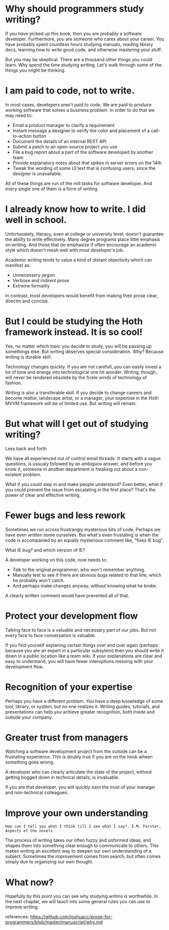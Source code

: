 # Why should programmers study writing?

If you have picked up this book, then you are probably a software developer. Furthermore, you are someone who cares about your career. You have probably spent countless hours studying manuals, reading library docs, learning how to write good code, and otherwise mastering your stuff.

But you may be skeptical. There are a thousand other things you could learn. Why spend the time studying writing. Let's walk through some of the things you might be thinking.

# I am paid to code, not to write.

In most cases, developers aren't paid to code. We are paid to produce working software that solves a business problem. In order to do that we may need to:
- Email a product manager to clarify a requirement
- Instant message a designer to verify the color and placement of a call-to-action button
- Document the details of an internal REST API
- Submit a patch to an open-source project you use
- File a bug report about a part of the software developed by another team
- Provide explanatory notes about that spikes in server errors on the 14th
- Tweak the wording of some UI text that is confusing users, since the designer is unavailable.

All of these things are run of the mill tasks for software developer. And every single one of them is a form of writing.

# I already know how to write. I did well in school.

Unfortunately, literacy, even at college or university level, doesn't guarantee the ability to write effectively. Many degree programs place little emphasis on writing. And those that do emphasize if often encourage an academic style which doesn't mesh well with most developer's job.

Academic writing tends to value a kind of distant objectivity which can manifest as:

- Unnecessery jargon
- Verbose and indirent prose
- Extreme formality

In contrast, most developers would benefit from making their prose clear, directm and concise.

# But I could be studying the Hoth framework instead. It is so cool!

Yes, no matter which topic you decide to study, you will be passing up somethings else. But writing deserves special consideration. Why? Because writing is durable skill.

Technology changes quickly. If you are not carefull, you can easily invest a lot of time and energy into technological one hit wonder. Writing, though, will never be rendered obsolete by the fickle winds of technology of fashion.

Writing is also a transferable skill. If you decide to change careers and become realtor, landscape artist, or a manager, your expertise in the Hoth MVVM framework will be of limited use. But writing will remain.

# But what will I get out of studying writing?

Less back and forth

We have all experienced out of control email threads. It starts with a vague questions, is ussualy followed by an ambiguos answer, and before you know it, someone in another department is freaking out about a non-existent problem.

What if you could step in and make people understand? Even better, what if you could prevent the issue from escalating in the first place? That's the power of clear and effective writing.

# Fewer bugs and less rework
Sometimes we run across frustrangly mysterious bits of code. Perhaps we have even written some ourselves. But what's even frustating is when the code is accompanied by an equally mysterious comment like, "fixes IE bug".

What IE bug? and which version of IE?

A developer working on this code, now needs to:
- Talk to the original programmer, who won't remember anything.
- Manually test to see if there are obvious bugs related to that line, which he probably won't catch.
- And perhaps make changes anyway, without knowing what he broke.

A clearly written comment would have prevented all of that.

# Protect your development flow

Talking face to face is a valuable and necessary part of our jobs. But not every face to face conversation is valuable.

If you find yourself explaning certain things over and over again (perhaps because you are an expert in a particular subsytem) then you should write it down in a public location like a team wiki. If your explanations are clear and easy to understand, you will have fewer interuptions messing with your development flow.

# Recognition of your expertise

Perhaps you have a different problem. You have a deep knowledge of some tool, library, or system, but no one realizes it. Writing guides, tutorials, and presentations can help you achieve greater recognition, both inside and outside your company.

# Greater trust from managers

Watching a software development project from the outside can be a frustating experience. This is doubly true if you are on the hook wheen something goes wrong.

A developer who can clearly articulate the state of the project, without getting bogged down in technical details, is invaluable.

If you are that developer, you will quickly earn the trust of your manager and non-technical colleagues.

# Improve your own understanding

```
How can I tell you what I think till I see what I say?. E.M. Forster, Aspects of the novels
```

The process of writing takes our often fuzzy and unformed ideas, and shapes them into something clear enough to communicate to others. This makes writing an excellent way to deepen our own understanding of a subject. Sometimes the improvement comes from search, but often comes simply due to organizing our own thought.

# What now?

Hopefully by this point you can see why studying writins is worthwhile. In the next chapter, we will lauch into some general rules you can use to improve writing.


references: https://github.com/joshuacc/prose-for-programmers/blob/master/manuscript/why.md



